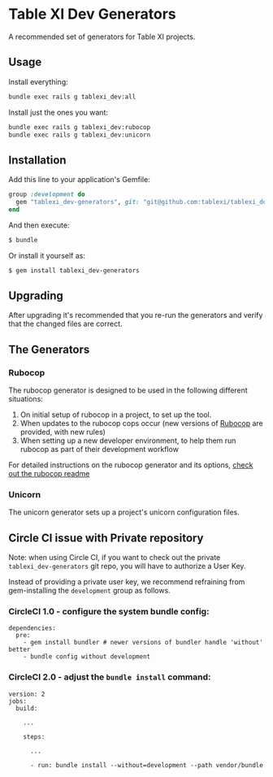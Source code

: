 # Table XI Dev Generators

A recommended set of generators for Table XI projects.

## Usage

Install everything:

```bash
bundle exec rails g tablexi_dev:all
```

Install just the ones you want:

```bash
bundle exec rails g tablexi_dev:rubocop
bundle exec rails g tablexi_dev:unicorn
```

## Installation

Add this line to your application's Gemfile:

```ruby
group :development do
  gem "tablexi_dev-generators", git: "git@github.com:tablexi/tablexi_dev-generators.git"
end
```

And then execute:
```bash
$ bundle
```

Or install it yourself as:
```bash
$ gem install tablexi_dev-generators
```

## Upgrading

After upgrading it's recommended that you re-run the generators and verify that the changed files are correct.

## The Generators

### Rubocop

The rubocop generator is designed to be used in the following different situations:

1) On initial setup of rubocop in a project, to set up the tool.
2) When updates to the rubocop cops occur (new versions of [Rubocop](https://github.com/bbatsov/rubocop/) are provided, with new rules)
3) When setting up a new developer environment, to help them run rubocop as part of their development workflow

For detailed instructions on the rubocop generator and its options, [check out the rubocop readme](rubocop.md)

### Unicorn

The unicorn generator sets up a project's unicorn configuration files.

## Circle CI issue with Private repository

Note: when using Circle CI, if you want to check out the private `tablexi_dev-generators` git repo, you will have to authorize a User Key.

Instead of providing a private user key, we recommend refraining from gem-installing the `development` group as follows.

### CircleCI 1.0 - configure the system bundle config:

```
dependencies:
  pre:
    - gem install bundler # newer versions of bundler handle 'without' better
    - bundle config without development
```

### CircleCI 2.0 - adjust the `bundle install` command:

```
version: 2
jobs:
  build:

    ...

    steps:

      ...

      - run: bundle install --without=development --path vendor/bundle
```
